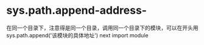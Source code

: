 # sys.path.append-address-
在同一个目录下，注意得是同一个目录，调用同一个目录下的模块，可以在开头用
sys.path.append('该模块的具体地址')
next 
import module
